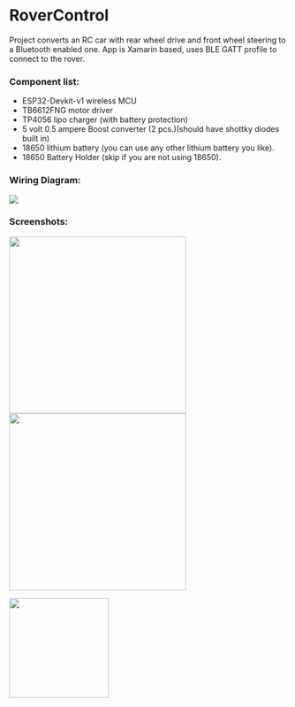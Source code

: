 # RoverControl

Project converts an RC car with rear wheel drive and front wheel steering to a Bluetooth enabled one.
App is Xamarin based, uses BLE GATT profile to connect to the rover.

<h3>Component list:</h3>
<ul>
<li>ESP32-Devkit-v1 wireless MCU</li>
<li>TB6612FNG motor driver</li>
<li>TP4056 lipo charger (with battery protection)</li>
<li>5 volt 0.5 ampere Boost converter (2 pcs.)(should have shottky diodes built in)</li>
<li>18650 lithium battery (you can use any other lithium battery you like).</li>
<li>18650 Battery Holder (skip if you are not using 18650).</li>
</ul>

<h3>Wiring Diagram:</h3>

<img src="https://github.com/paulthedev/RoverControl/blob/master/Wiring_Diagram_ESP32_TB6612FNG/RoverWiring.png"/>


<h3>Screenshots:</h3>

<img src="https://github.com/paulthedev/RoverControl/blob/master/Images/MainPage.png" width="320"/> <img src="https://github.com/paulthedev/RoverControl/blob/master/Images/DeviceSelectionPage.png" width="320"/>

<a href = "https://play.google.com/store/apps/details?id=com.paul.RoverControl"> 
         <img src = "https://github.com/paulthedev/RoverControl/blob/master/Images/google-play-badge.png" width="180"> 
</a>
